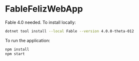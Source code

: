 # FableFelizWebApp

Fable 4.0 needed. To install locally:
```sh
dotnet tool install --local Fable --version 4.0.0-theta-012
```
To run the application: 
```sh
npm install
npm start
```